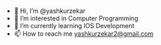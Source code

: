 - 👋 Hi, I’m @yashkurzekar
- 👀 I’m interested in Computer Programming
- 🌱 I’m currently learning IOS Development
- 📫 How to reach me yashkurzekar2@gmail.com

<!---
yashkurzekar/yashkurzekar is a ✨ special ✨ repository because its `README.md` (this file) appears on your GitHub profile.
You can click the Preview link to take a look at your changes.
--->
